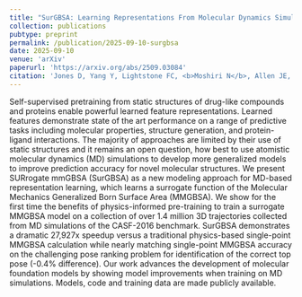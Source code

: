 ```yaml
---
title: "SurGBSA: Learning Representations From Molecular Dynamics Simulations"
collection: publications
pubtype: preprint
permalink: /publication/2025-09-10-surgbsa
date: 2025-09-10
venue: 'arXiv'
paperurl: 'https://arxiv.org/abs/2509.03084'
citation: 'Jones D, Yang Y, Lightstone FC, <b>Moshiri N</b>, Allen JE, Rosing TS (2025). "SurGBSA: Learning Representations From Molecular Dynamics Simulations." <a href="https://arxiv.org/abs/2509.03084" target="_blank"><i>arXiv</i>:2509.03084</a>'
---
```

Self-supervised pretraining from static structures of drug-like compounds and proteins enable powerful learned feature representations. Learned features demonstrate state of the art performance on a range of predictive tasks including molecular properties, structure generation, and protein-ligand interactions. The majority of approaches are limited by their use of static structures and it remains an open question, how best to use atomistic molecular dynamics (MD) simulations to develop more generalized models to improve prediction accuracy for novel molecular structures. We present SURrogate mmGBSA (SurGBSA) as a new modeling approach for MD-based representation learning, which learns a surrogate function of the Molecular Mechanics Generalized Born Surface Area (MMGBSA). We show for the first time the benefits of physics-informed pre-training to train a surrogate MMGBSA model on a collection of over 1.4 million 3D trajectories collected from MD simulations of the CASF-2016 benchmark. SurGBSA demonstrates a dramatic 27,927x speedup versus a traditional physics-based single-point MMGBSA calculation while nearly matching single-point MMGBSA accuracy on the challenging pose ranking problem for identification of the correct top pose (-0.4% difference). Our work advances the development of molecular foundation models by showing model improvements when training on MD simulations. Models, code and training data are made publicly available.
